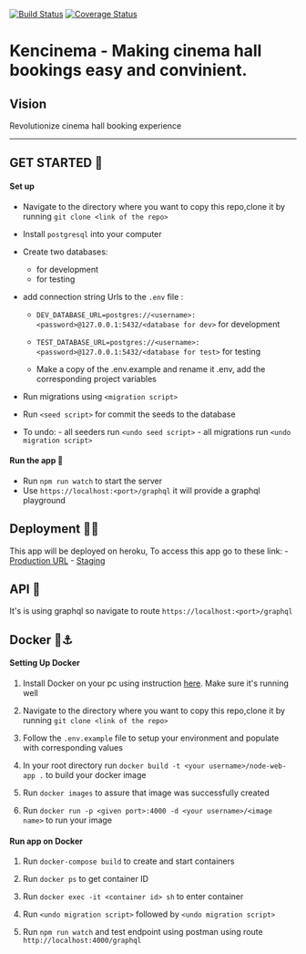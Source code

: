 [![Build Status](https://travis-ci.org/b0nbon1/kencinema-backend.svg?branch=develop)](https://travis-ci.org/b0nbon1/kencinema-backend)
[![Coverage Status](https://coveralls.io/repos/github/b0nbon1/Kencinema/badge.svg?branch=develop)](https://coveralls.io/github/b0nbon1/Kencinema?branch=develop)

# Kencinema - Making cinema hall bookings easy and convinient.

## Vision
Revolutionize cinema hall booking experience

---

## GET STARTED 🛫

#### Set up

- Navigate to the directory where you want to copy this repo,clone it by running `git clone <link of the repo>`

- Install `postgresql` into your computer

- Create two databases:
    -  for development
    -  for testing

- add connection string Urls to the `.env` file :
    - `DEV_DATABASE_URL=postgres://<username>:<password>@127.0.0.1:5432/<database for dev>` for development
    - `TEST_DATABASE_URL=postgres://<username>:<password>@127.0.0.1:5432/<database for test>` for testing

    - Make a copy of the .env.example and rename it .env, add the corresponding project variables

- Run migrations using `<migration script>`

- Run `<seed script>` for commit the seeds to the database

- To undo:
       - all seeders run `<undo seed script>`
       - all migrations run `<undo migration script>`

#### Run the app 🌋

- Run `npm run watch` to start the server
- Use `https://localhost:<port>/graphql` it will provide a graphql playground

       
## Deployment 🚀🚀

This app will be deployed on heroku, To access this app go to these link:
    - [Production URL](https://https://kencinema.herokuapp.com/.herokuapp.com/)
    - [Staging](https://https://kencinema.herokuapp.com/.herokuapp.com/)

## API 🚦

It's is using graphql so navigate to route `https://localhost:<port>/graphql`

## Docker 🐳⚓️

#### Setting Up Docker

1. Install Docker on your pc using instruction [here](https://docs.docker.com/install/). Make sure it's running well

2. Navigate to the directory where you want to copy this repo,clone it by running `git clone <link of the repo>`

3. Follow the `.env.example` file to setup your environment and populate with corresponding values

4. In your root directory run `docker build -t <your username>/node-web-app .` to build your docker image

5. Run `docker images` to assure that image was successfully created

6. Run `docker run -p <given port>:4000 -d <your username>/<image name>` to run your image

#### Run app on Docker

1. Run `docker-compose build` to create and start containers

2. Run `docker ps` to get container ID

3. Run `docker exec -it <container id> sh` to enter container

4. Run `<undo migration script>` followed by `<undo migration script>`

5. Run `npm run watch` and test endpoint using postman using route `http://localhost:4000/graphql`


